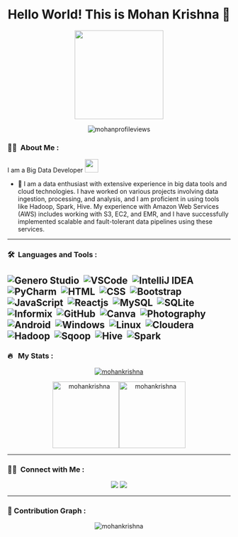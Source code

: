 <h1 align="center">Hello World! This is Mohan Krishna 👋</h1>
<p align="center">
  <img src="https://camo.githubusercontent.com/9afefcbff89a66b497e623146404d0e0d51fd46d9cd4039f8580a339a2ad9cbc/68747470733a2f2f6d69726f2e6d656469756d2e636f6d2f6d61782f323830302f312a4255376630324c655165454c7a747178613865436d772e676966" height="200"/>
</p>
<p align="center"><img src="https://komarev.com/ghpvc/?username=mohankrishna02&style=flat-square&color=blue" alt="mohanprofileviews"/></p>

### :woman_technologist: &nbsp;About Me :
I am a Big Data Developer <img src="https://media.giphy.com/media/WUlplcMpOCEmTGBtBW/giphy.gif" width="30">
- 🔭 I am a data enthusiast with extensive experience in big data tools and cloud technologies. I have worked on various projects involving data ingestion, processing, and analysis, and I am proficient in using tools like Hadoop, Spark, Hive. My experience with Amazon Web Services (AWS) includes working with S3, EC2, and EMR, and I have successfully implemented scalable and fault-tolerant data pipelines using these services.

---
### 🛠 &nbsp;Languages and Tools :

![Genero Studio](https://img.shields.io/badge/-Genero%20Studio-05122A?style=flat&logo=Generostudio)&nbsp;
![VSCode](https://img.shields.io/badge/-VSCode-05122A?style=falt&logo=VisualStudioCode)&nbsp;
![IntelliJ IDEA](https://img.shields.io/badge/-IntelliJ%20IDEA-05122A?style=flat&logo=IntelliJ%20IDEA)&nbsp;
![PyCharm](https://img.shields.io/badge/-PyCharm-05122A?style=flat&logo=PyCharm)&nbsp;
![HTML](https://img.shields.io/badge/-HTML-05122A?style=flat&logo=HTML5)&nbsp;
![CSS](https://img.shields.io/badge/-CSS-05122A?style=flat&logo=CSS3&logoColor=1572B6)&nbsp;
![Bootstrap](https://img.shields.io/badge/-Bootstrap-05122A?style=flat&logo=Bootstrap)&nbsp;
![JavaScript](https://img.shields.io/badge/-JavaScript-05122A?style=flat&logo=javascript)&nbsp;
![Reactjs](https://img.shields.io/badge/-Reactjs-05122A?style+flat&logo=react)&nbsp;
![MySQL](https://img.shields.io/badge/-MySQL-05122A?style=flat&logo=mysql&logoColor=FFA518)&nbsp;
![SQLite](https://img.shields.io/badge/-SQLite-05122A?style=flat&logo=sqlite)&nbsp;
![Informix](https://img.shields.io/badge/-Informix-05122A?style=flat&logo=IBM)&nbsp;
![GitHub](https://img.shields.io/badge/-GitHub-05122A?style=flat&logo=github)&nbsp;
![Canva](https://img.shields.io/badge/-Canva-05122A?style=flat&logo=canva)&nbsp;
![Photography](https://img.shields.io/badge/-Photography-05122A?style=flat&logo=photobucket)&nbsp;
![Android](https://img.shields.io/badge/-Android-05122A?style=flat&logo=android)&nbsp;
![Windows](https://img.shields.io/badge/-Windows-05122A?style=flat&logo=windows)&nbsp;
![Linux](https://img.shields.io/badge/-Linux-05122A?style=flat&logo=linux)&nbsp;
![Cloudera](https://img.shields.io/badge/-Cloudera-05122A?style=flat&logo=Cloudera)&nbsp;
![Hadoop](https://img.shields.io/badge/-Hadoop-05122A?style=flat&logo=Apache%20Hadoop)&nbsp;
![Sqoop](https://img.shields.io/badge/-Sqoop-05122A?style=flat&logo=Apache%20Sqoop)&nbsp;
![Hive](https://img.shields.io/badge/-Hive-05122A?style=flat&logo=ApacheHive)&nbsp;
![Spark](https://img.shields.io/badge/-Apache%20Spark-05122A?style=flat&logo=ApacheSpark)&nbsp;
---

### 🔥 &nbsp; My Stats :

<p align="center">
  <a href="https://github.com/mohankrishna02">
  <img src="https://github-readme-streak-stats.herokuapp.com?user=mohankrishna02&theme=vision-friendly-dark" alt="mohankrishna"/>
</a>
</p>

<p align="center">
<img  src="https://github-readme-stats.vercel.app/api/top-langs?username=mohankrishna02&langs_count=10&show_icons=true&locale=en&layout=compact&theme=vision-friendly-dark" alt="mohankrishna" height=150px/><img  src="https://github-readme-stats.vercel.app/api?username=mohankrishna02&show_icons=true&locale=en&theme=vision-friendly-dark" alt="mohankrishna" height=150px />
  </p>

---

### 🤝🏻 &nbsp;Connect with Me :

<p align="center">
  <a href="https://www.linkedin.com/in/mohan-krishna-p-3351651bb/"><img src="https://img.shields.io/badge/-LinkedIn-0077B5?style=flat&logo=Linkedin&logoColor=white"/></a>
  <a href="mailto:mohan.02.krishna@gmail.com"><img src="https://img.shields.io/badge/-Mail-D14836?style=flat&logo=Gmail&logoColor=white"/></a>
</p>

---

### 🤖 Contribution Graph :

<p align="center">
<img src="https://github-readme-activity-graph.cyclic.app/graph?username=mohankrishna02&theme=github-compact" alt="mohankrishna"/>
</p>

<!--
**mohankrishna02/mohankrishna02** is a ✨ _special_ ✨ repository because its `README.md` (this file) appears on your GitHub profile.

Here are some ideas to get you started:

- 🔭 I’m currently working on ...
- 🌱 I’m currently learning ...
- 👯 I’m looking to collaborate on ...
- 🤔 I’m looking for help with ...
- 💬 Ask me about ...
- 📫 How to reach me: ...
- 😄 Pronouns: ...
- ⚡ Fun fact: ...
-->
